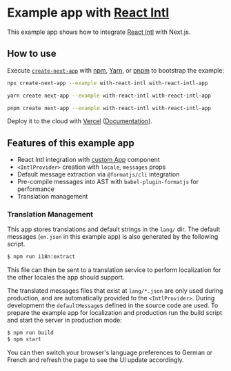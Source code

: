# Example app with [React Intl][]

This example app shows how to integrate [React Intl][] with Next.js.

## How to use

Execute [`create-next-app`](https://github.com/vercel/next.js/tree/canary/packages/create-next-app) with [npm](https://docs.npmjs.com/cli/init), [Yarn](https://yarnpkg.com/lang/en/docs/cli/create/), or [pnpm](https://pnpm.io) to bootstrap the example:

```bash
npx create-next-app --example with-react-intl with-react-intl-app
```

```bash
yarn create next-app --example with-react-intl with-react-intl-app
```

```bash
pnpm create next-app --example with-react-intl with-react-intl-app
```

Deploy it to the cloud with [Vercel](https://vercel.com/new?utm_source=github&utm_medium=readme&utm_campaign=next-example) ([Documentation](https://nextjs.org/docs/deployment)).

## Features of this example app

- React Intl integration with [custom App](https://github.com/vercel/next.js#custom-app) component
- `<IntlProvider>` creation with `locale`, `messages` props
- Default message extraction via `@formatjs/cli` integration
- Pre-compile messages into AST with `babel-plugin-formatjs` for performance
- Translation management

### Translation Management

This app stores translations and default strings in the `lang/` dir. The default messages (`en.json` in this example app) is also generated by the following script.

```bash
$ npm run i18n:extract
```

This file can then be sent to a translation service to perform localization for the other locales the app should support.

The translated messages files that exist at `lang/*.json` are only used during production, and are automatically provided to the `<IntlProvider>`. During development the `defaultMessage`s defined in the source code are used. To prepare the example app for localization and production run the build script and start the server in production mode:

```bash
$ npm run build
$ npm start
```

You can then switch your browser's language preferences to German or French and refresh the page to see the UI update accordingly.

[react intl]: https://formatjs.io
